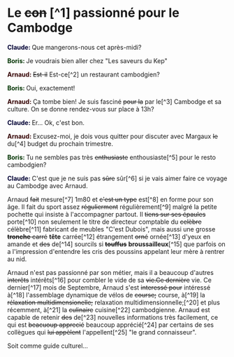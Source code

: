 # Le ~~con~~ [^1] passionné pour le Cambodge

<span style="color:#003; font-weight: bold">Claude: </span> Que mangerons-nous
cet après-midi?

<span style="color:#030; font-weight: bold">Boris: </span> Je voudrais bien
aller chez "Les saveurs du Kep"

<span style="color:#300; font-weight: bold">Arnaud: </span> ~~Est-il~~ Est-ce[^2] un
restaurant cambodgien?

<span style="color:#030; font-weight: bold">Boris: </span> Oui, exactement!

<span style="color:#300; font-weight: bold">Arnaud: </span> Ça tombe bien! Je
suis fasciné ~~pour la~~ par le[^3] Cambodge et sa culture. On se donne rendez-vous sur place
à 13h?

<span style="color:#003; font-weight: bold">Claude: </span> Er... Ok, c'est
bon.

<span style="color:#300; font-weight: bold">Arnaud: </span> Excusez-moi, je
dois vous quitter pour discuter avec Margaux ~~le~~ du[^4] budget du prochain trimestre.

<span style="color:#030; font-weight: bold">Boris: </span> Tu ne sembles pas
très ~~enthusiaste~~ enthousiaste[^5] pour le resto cambodgien?

<span style="color:#003; font-weight: bold">Claude: </span> C'est que je ne
suis pas ~~sûre~~ sûr[^6] si je vais aimer faire ce voyage au Cambodge avec Arnaud.

Arnaud ~~fait~~ mesure[^7] 1m80 et ~~c'est un type~~ est[^8] en forme pour son âge. Il fait du sport assez
~~régulierment~~ régulièrement[^9] malgré la petite pochette qui insiste à l'accompagner partout. Il
~~tiens sur ses épaules~~ porte[^10] non seulement le titre de directeur comptable du ~~celèbre~~ célèbre[^11] fabricant de
meubles "C'est Dubois", mais aussi une grosse ~~**tronche** carré~~ **tête** carrée[^12]
étrangement ~~orné~~ ornée[^13] d'yeux en amande et ~~des~~ de[^14] sourcils si ~~**touffus**~~ **broussailleux**[^15] que parfois on a
l'impression d'entendre les cris des poussins appelant leur mère à rentrer au
nid.

Arnaud n'est pas passionné par son métier, mais il a beaucoup d'autres ~~interêts~~ intérêts[^16]
pour combler le vide de sa ~~vie.Ce dernière~~ vie. Ce dernier[^17] mois de Septembre, Arnaud s'est
~~interessé pour~~ intéressé à[^18] l'assemblage dynamique de vélos de ~~course;~~ course, à[^19] la ~~rélaxation multidimensionelle;~~ relaxation multidimensionnelle;[^20] et plus récemment, à[^21] la ~~culinaire~~ cuisine[^22] cambodgienne. Arnaud est
capable de retenir ~~des~~ de[^23] nouvelles informations très facilement, ce qui est
~~beacuoup apprecié~~ beaucoup apprécié[^24] par certains de ses collègues qui ~~lui appèlent~~ l'appellent[^25] "le grand
connaisseur".

Soit comme guide culturel...
